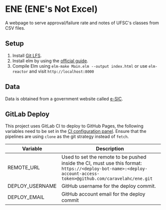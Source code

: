 # ENE (ENE's Not Excel)

A webpage to serve approval/failure rate and notes of UFSC's classes from CSV files.

## Setup
1. Install [Git LFS](https://github.com/git-lfs/git-lfs#getting-started).
2. Install elm by using the [official guide](https://guide.elm-lang.org/install.html).
3. Compile Elm using
`elm-make Main.elm --output index.html`
or use `elm-reactor` and visit `http://localhost:8000`

## Data
Data is obtained from a government website called [e-SIC](https://esic.cgu.gov.br/).

## GitLab Deploy
This project uses GitLab CI to deploy to GitHub Pages, the following variables need to be set in the [CI configuration panel](https://gitlab.com/caravelahc/ene/-/settings/ci_cd).
Ensure that the pipelines are using `clone` as the git strategy instead of `fetch`.

Variable|Description
|-|-|
REMOTE_URL|Used to set the remote to be pushed inside the CI, must use this format: `https://<deploy-bot-name>:<deploy-account-access-token>@github.com/caravelahc/ene.git`
DEPLOY_USERNAME|GitHub username for the deploy commit.
DEPLOY_EMAIL|GitHub account email for the deploy commit
